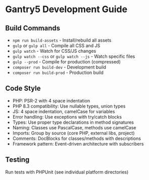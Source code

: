 # Gantry5 Development Guide

## Build Commands
- `npm run build-assets` - Install/rebuild all assets
- `gulp` or `gulp all` - Compile all CSS and JS
- `gulp watch` - Watch for CSS/JS changes
- `gulp watch --css` or `gulp watch --js` - Watch specific files
- `gulp --prod` - Compile for production (compressed)
- `composer run build-dev` - Development build
- `composer run build-prod` - Production build

## Code Style
- PHP: PSR-2 with 4 space indentation 
- PHP 8.3 compatibility: Use nullable types, union types
- JS: 4 space indentation, camelCase for variables
- Error handling: Use exceptions with try/catch blocks
- Types: Use proper type declarations in method signatures
- Naming: Classes use PascalCase, methods use camelCase
- Imports: Group by source (core PHP, external libs, project)
- Comments: DocBlocks for classes/methods with descriptions
- Framework pattern: Event-driven architecture with subscribers

## Testing
Run tests with PHPUnit (see individual platform directories)